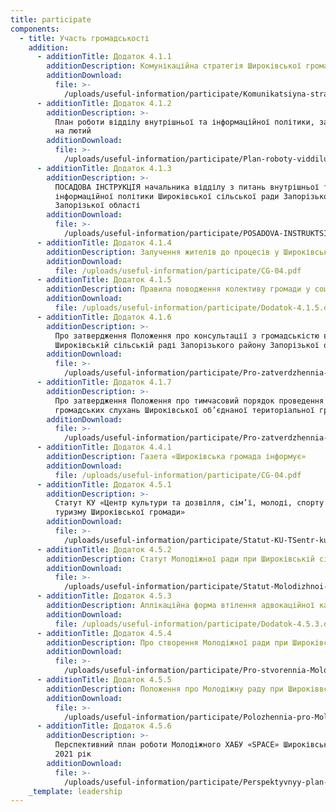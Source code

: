 ```yaml
---
title: participate
components:
  - title: Участь громадськості
    addition:
      - additionTitle: Додаток 4.1.1
        additionDescription: Комунікаційна стратегія Широківської громади
        additionDownload:
          file: >-
            /uploads/useful-information/participate/Komunikatsiyna-stratehiia-SHyrokivs-koi-hromady.docx
      - additionTitle: Додаток 4.1.2
        additionDescription: >-
          План роботи відділу внутрішньої та інформаційної політики, заплановані
          на лютий
        additionDownload:
          file: >-
            /uploads/useful-information/participate/Plan-roboty-viddilu-vnutrishn-oi-ta-informatsiynoi-polityky-zaplanovani-na-liutyy.docx
      - additionTitle: Додаток 4.1.3
        additionDescription: >-
          ПОСАДОВА ІНСТРУКЦІЯ начальника відділу з питань внутрішньої та
          інформаційної політики Широківської сільської ради Запорізького району
          Запорізької області
        additionDownload:
          file: >-
            /uploads/useful-information/participate/POSADOVA-INSTRUKTSIYA-nachal-nyka-viddilu-z-pytan-vnutrishn-oi-ta-informatsiynoi-polityky-SHyrokivs-koi-sil-s-koi-rady-Zaporiz-koho-rayonu-Zaporiz-koi-oblasti.doc
      - additionTitle: Додаток 4.1.4
        additionDescription: Залучення жителів до процесів у Широківській громаді
        additionDownload:
          file: /uploads/useful-information/participate/CG-04.pdf
      - additionTitle: Додаток 4.1.5
        additionDescription: Правила поводження колективу громади у соціальній мережі Facebook
        additionDownload:
          file: /uploads/useful-information/participate/Dodatok-4.1.5.docx
      - additionTitle: Додаток 4.1.6
        additionDescription: >-
          Про затвердження Положення про консультації з громадськістю в
          Широківській сільській раді Запорізького району Запорізької області
        additionDownload:
          file: >-
            /uploads/useful-information/participate/Pro-zatverdzhennia-Polozhennia-pro-konsul-tatsii-z-hromads-kistiu-v-SHyrokivs-kiy-sil-s-kiy-radi-Zaporiz-koho-rayonu-Zaporiz-koi-oblasti.docx
      - additionTitle: Додаток 4.1.7
        additionDescription: >-
          Про затвердження Положення про тимчасовий порядок проведення
          громадських слухань Широківської об’єднаної територіальної громади
        additionDownload:
          file: >-
            /uploads/useful-information/participate/Pro-zatverdzhennia-Polozhennia-pro-tymchasovyy-poriadok-provedennia-hromads-kykh-slukhan-SHyrokivs-koi-ob-iednanoi-terytorial-noi-hromady.doc
      - additionTitle: Додаток 4.4.1
        additionDescription: Газета «Широківська громада інформує»
        additionDownload:
          file: /uploads/useful-information/participate/CG-04.pdf
      - additionTitle: Додаток 4.5.1
        additionDescription: >-
          Статут КУ «Центр культури та дозвілля, сім’ї, молоді, спорту та
          туризму Широківської громади»
        additionDownload:
          file: >-
            /uploads/useful-information/participate/Statut-KU-TSentr-kul-tury-ta-dozvillia-sim-i-molodi-sportu-ta-turyzmu-SHyrokivs-koi-hromady-.doc
      - additionTitle: Додаток 4.5.2
        additionDescription: Статут Молодіжної ради при Широківській сільській раді
        additionDownload:
          file: >-
            /uploads/useful-information/participate/Statut-Molodizhnoi-rady-pry-SHyrokivs-kiy-sil-s-kiy-radi.pdf
      - additionTitle: Додаток 4.5.3
        additionDescription: Аплікаційна форма втілення адвокаційної кампанії
        additionDownload:
          file: /uploads/useful-information/participate/Dodatok-4.5.3.docx
      - additionTitle: Додаток 4.5.4
        additionDescription: Про створення Молодіжної ради при Широківській сільській раді
        additionDownload:
          file: >-
            /uploads/useful-information/participate/Pro-stvorennia-Molodizhnoi-rady-pry-SHyrokivs-kiy-sil-s-kiy-radi.pdf
      - additionTitle: Додаток 4.5.5
        additionDescription: Положення про Молодіжну раду при Широківвської раді
        additionDownload:
          file: >-
            /uploads/useful-information/participate/Polozhennia-pro-Molodizhnu-radu-pry-SHyrokivs-kiy-radi.pdf
      - additionTitle: Додаток 4.5.6
        additionDescription: >-
          Перспективний план роботи Молодіжного ХАБУ «SPACE» Широківської ОТГ на
          2021 рік
        additionDownload:
          file: >-
            /uploads/useful-information/participate/Perspektyvnyy-plan-roboty-Molodizhnoho-KHABU-SPACE-SHyrokivs-koi-OTH-na-2021-rik.doc
    _template: leadership
---
```


